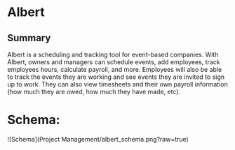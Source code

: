 # Albert

## Summary
Albert is a scheduling and tracking tool for event-based companies.  With Albert, owners and managers can schedule events, add employees, track employees hours, calculate payroll, and more.  Employees will also be able to track the events they are working and see events they are invited to sign up to work.  They can also view timesheets and their own payroll information (how much they are owed, how much they have made, etc).

# Schema:
![Schema](Project Management/albert_schema.png?raw=true)